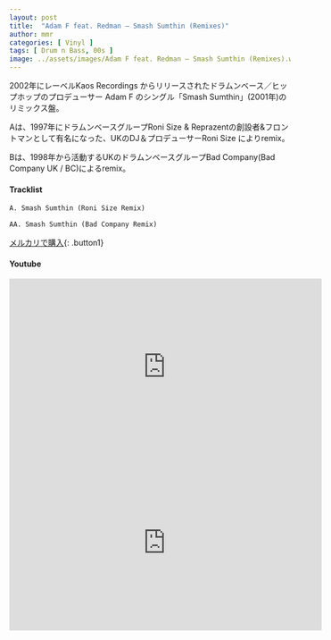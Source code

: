 ```yaml
---
layout: post
title:  "Adam F feat. Redman – Smash Sumthin (Remixes)"
author: mmr
categories: [ Vinyl ]
tags: [ Drum n Bass, 00s ]
image: ../assets/images/Adam F feat. Redman – Smash Sumthin (Remixes).webp
---
```


2002年にレーベルKaos Recordings からリリースされたドラムンベース／ヒップホップのプロデューサー Adam F のシングル「Smash Sumthin」(2001年)のリミックス盤。

Aは、1997年にドラムンベースグループRoni Size & Reprazentの創設者&フロントマンとして有名になった、UKのDJ＆プロデューサーRoni Size によりremix。

Bは、1998年から活動するUKのドラムンベースグループBad Company(Bad Company UK  / BC)によるremix。

#### Tracklist
```md
A. Smash Sumthin (Roni Size Remix)

AA. Smash Sumthin (Bad Company Remix)
```

[メルカリで購入](https://jp.mercari.com/item/m15980508638?afid=6142608987){: .button1}

#### Youtube
<iframe width="560" height="315" src="https://www.youtube.com/embed/ffeRaK6WA4s?si=T92JqwE6a6Zf7crJ" title="YouTube video player" frameborder="0" allow="accelerometer; autoplay; clipboard-write; encrypted-media; gyroscope; picture-in-picture; web-share" referrerpolicy="strict-origin-when-cross-origin" allowfullscreen></iframe>

<iframe width="560" height="315" src="https://www.youtube.com/embed/HH3G6MQ_A8w?si=Sh_xnWoaEKiMUmDq" title="YouTube video player" frameborder="0" allow="accelerometer; autoplay; clipboard-write; encrypted-media; gyroscope; picture-in-picture; web-share" referrerpolicy="strict-origin-when-cross-origin" allowfullscreen></iframe>
